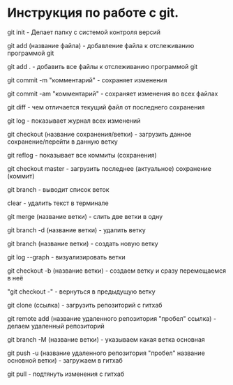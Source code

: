 # Инструкция по работе с git.

git init - Делает папку с системой контроля версий

git add (название файла) - добавление файла к отслеживанию программой git

git add . - добавить все файлы к отслеживанию программой git

git commit -m "комментарий" - сохраняет изменения

git commit -am "комментарий" - сохраняет изменения во всех файлах

git diff - чем отличается текущий файл от последнего сохранения

git log - показывает журнал всех изменений

git checkout (название сохранения/ветки) - загрузить данное сохранение/перейти в данную ветку

git reflog - показывает все коммиты (сохранения)

git checkout master - загрузить последнее (актуальное) сохранение (коммит) 

git branch - выводит список веток

clear - удалить текст в терминале

git merge (название ветки) - слить две ветки в одну

git branch -d (название ветки) - удалить ветку

git branch (название ветки) - создать новую ветку

git log --graph - визуализировать ветки

git checkout -b (название ветки) - создаем ветку и сразу перемещаемся в неё

"git checkout -" - вернуться в предыдущую ветку

git clone (ссылка) - загрузить репозиторий с гитхаб

git remote add (название удаленного репозитория "пробел" ссылка) - делаем удаленный репозиторий

git branch -M (название ветки) - указываем какая ветка основная

git push -u (название удаленного репозитория "пробел" название основной ветки) - загружаем в гитхаб

git pull - подтянуть изменения с гитхаб